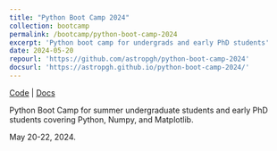 ```yaml
---
title: "Python Boot Camp 2024"
collection: bootcamp
permalink: /bootcamp/python-boot-camp-2024
excerpt: 'Python boot camp for undergrads and early PhD students'
date: 2024-05-20
repourl: 'https://github.com/astropgh/python-boot-camp-2024'
docsurl: 'https://astropgh.github.io/python-boot-camp-2024/'
---
```


[Code](https://github.com/astropgh/python-boot-camp-2024) \| [Docs](https://astropgh.github.io/python-boot-camp-2024/)

Python Boot Camp for summer undergraduate students and early PhD students covering Python, Numpy, and Matplotlib.

May 20-22, 2024.
